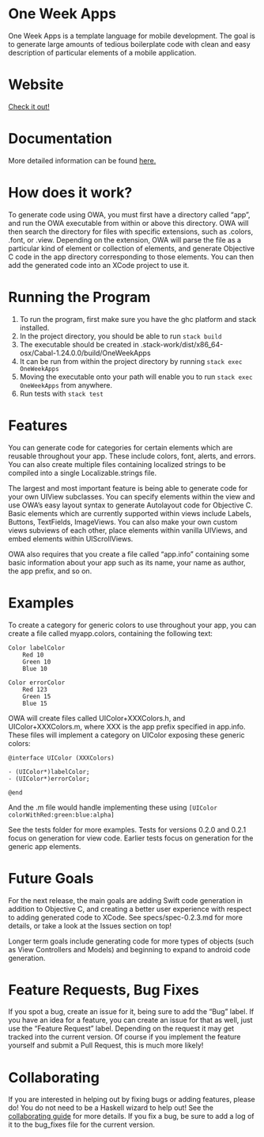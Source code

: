 # One Week Apps
One Week Apps is a template language for mobile development. The goal is to generate large amounts of tedious boilerplate code with clean and easy description of particular elements of a mobile application. 

# Website

[Check it out!](https://www.oneweekapps.com)

# Documentation

More detailed information can be found [here.](https://www.oneweekapps.com/documentation)

# How does it work?
To generate code using OWA, you must first have a directory called “app”, and run the OWA executable from within or above this directory. OWA will then search the directory for files with specific extensions, such as .colors, .font, or .view. Depending on the extension, OWA will parse the file as a particular kind of element or collection of elements, and generate Objective C code in the app directory corresponding to those elements. You can then add the generated code into an XCode project to use it. 

# Running the Program
1. To run the program, first make sure you have the ghc platform and stack installed. 
2. In the project directory, you should be able to run `stack build`
3. The executable should be created in .stack-work/dist/x86_64-osx/Cabal-1.24.0.0/build/OneWeekApps
4. It can be run from within the project directory by running `stack exec OneWeekApps`
5. Moving the executable onto your path will enable you to run `stack exec OneWeekApps` from anywhere. 
6. Run tests with `stack test`

# Features
You can generate code for categories for certain elements which are reusable throughout your app. These include colors, font, alerts, and errors. You can also create multiple files containing localized strings to be compiled into a single Localizable.strings file. 

The largest and most important feature is being able to generate code for your own UIView subclasses. You can specify elements within the view and use OWA’s easy layout syntax to generate Autolayout code for Objective C. Basic elements which are currently supported within views include Labels, Buttons, TextFields, ImageViews. You can also make your own custom views subviews of each other, place elements within vanilla UIViews, and embed elements within UIScrollViews. 

OWA also requires that you create a file called “app.info” containing some basic information about your app such as its name, your name as author, the app prefix, and so on. 

# Examples

To create a category for generic colors to use throughout your app, you can create a file called myapp.colors, containing the following text:

```
Color labelColor
	Red 10
	Green 10
	Blue 10

Color errorColor
	Red 123
	Green 15
	Blue 15
```

OWA will create files called UIColor+XXXColors.h, and UIColor+XXXColors.m, where XXX is the app prefix specified in app.info. These files will implement a category on UIColor exposing these generic colors:

```
@interface UIColor (XXXColors)

- (UIColor*)labelColor;
- (UIColor*)errorColor;

@end
```

And the .m file would handle implementing these using `[UIColor colorWithRed:green:blue:alpha]` 

See the tests folder for more examples. Tests for versions 0.2.0 and 0.2.1 focus on generation for view code. Earlier tests focus on generation for the generic app elements. 

# Future Goals
For the next release, the main goals are adding Swift code generation in addition to Objective C, and creating a better user experience with respect to adding generated code to XCode. See specs/spec-0.2.3.md for more details, or take a look at the Issues section on top! 

Longer term goals include generating code for more types of objects (such as View Controllers and Models) and beginning to expand to android code generation. 

# Feature Requests, Bug Fixes
If you spot a bug, create an issue for it, being sure to add the “Bug” label. If you have an idea for a feature, you can create an issue for that as well, just use the “Feature Request” label. Depending on the request it may get tracked into the current version. Of course if you implement the feature yourself and submit a Pull Request, this is much more likely! 

# Collaborating
If you are interested in helping out by fixing bugs or adding features, please do! You do not need to be a Haskell wizard to help out! See the [collaborating guide](Collaborating.md) for more details. If you fix a bug, be sure to add a log of it to  the bug_fixes file for the current version. 
